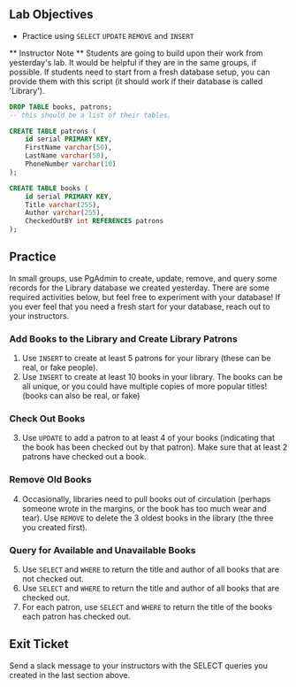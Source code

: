 ## Lab Objectives
* Practice using `SELECT` `UPDATE` `REMOVE` and `INSERT`

** Instructor Note ** Students are going to build upon their work from yesterday's lab.  It would be helpful if they are in the same groups, if possible.  If students need to start from a fresh database setup, you can provide them with this script (it should work if their database is called 'Library').
```SQL
DROP TABLE books, patrons;
-- this should be a list of their tables.

CREATE TABLE patrons (
	id serial PRIMARY KEY,
	FirstName varchar(50),
	LastName varchar(50),
	PhoneNumber varchar(10)
);

CREATE TABLE books (
	id serial PRIMARY KEY,
	Title varchar(255),
	Author varchar(255),
	CheckedOutBY int REFERENCES patrons
);
```


## Practice

In small groups, use PgAdmin to create, update, remove, and query some records for the Library database we created yesterday.  There are some required activities below, but feel free to experiment with your database!  If you ever feel that you need a fresh start for your database, reach out to your instructors.

### Add Books to the Library and Create Library Patrons

1. Use `INSERT` to create at least 5 patrons for your library (these can be real, or fake people).
2. Use `INSERT` to create at least 10 books in your library.  The books can be all unique, or you could have multiple copies of more popular titles!  (books can also be real, or fake)

### Check Out Books

3. Use `UPDATE` to add a patron to at least 4 of your books (indicating that the book has been checked out by that patron). Make sure that at least 2 patrons have checked out a book.

### Remove Old Books

4. Occasionally, libraries need to pull books out of circulation (perhaps someone wrote in the margins, or the book has too much wear and tear).  Use `REMOVE` to delete the 3 oldest books in the library (the three you created first).

### Query for Available and Unavailable Books

5. Use `SELECT` and `WHERE` to return the title and author of all books that are not checked out.
6. Use `SELECT` and `WHERE` to return the title and author of all books that are checked out.
7. For each patron, use `SELECT` and `WHERE` to return the title of the books each patron has checked out.

## Exit Ticket

Send a slack message to your instructors with the SELECT queries you created in the last section above.